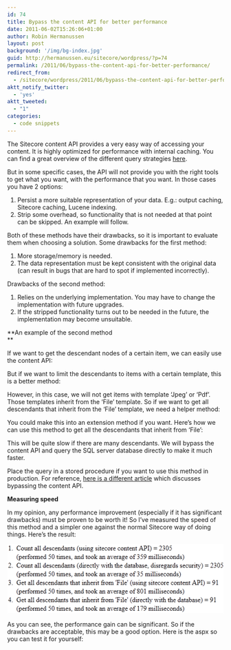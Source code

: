 ```yaml
---
id: 74
title: Bypass the content API for better performance
date: 2011-06-02T15:26:06+01:00
author: Robin Hermanussen
layout: post
background: '/img/bg-index.jpg'
guid: http://hermanussen.eu/sitecore/wordpress/?p=74
permalink: /2011/06/bypass-the-content-api-for-better-performance/
redirect_from:
  - /sitecore/wordpress/2011/06/bypass-the-content-api-for-better-performance/
aktt_notify_twitter:
  - 'yes'
aktt_tweeted:
  - "1"
categories:
  - code snippets
---
```

The Sitecore content API provides a very easy way of accessing your content. It is highly optimized for performance with internal caching. You can find a great overview of the different query strategies <a title="Options for querying items from Sitecore" href="http://firebreaksice.com/options-for-querying-items-from-sitecore/">here</a>.

But in some specific cases, the API will not provide you with the right tools to get what you want, with the performance that you want. In those cases you have 2 options:

  1. Persist a more suitable representation of your data. E.g.: output caching, Sitecore caching, Lucene indexing.
  2. Strip some overhead, so functionality that is not needed at that point can be skipped. An example will follow.

Both of these methods have their drawbacks, so it is important to evaluate them when choosing a solution. Some drawbacks for the first method:

  1. More storage/memory is needed.
  2. The data representation must be kept consistent with the original data (can result in bugs that are hard to spot if implemented incorrectly).

Drawbacks of the second method:

  1. Relies on the underlying implementation. You may have to change the implementation with future upgrades.
  2. If the stripped functionality turns out to be needed in the future, the implementation may become unsuitable.

**An example of the second method  
** 

If we want to get the descendant nodes of a certain item, we can easily use the content API:



But if we want to limit the descendants to items with a certain template, this is a better method:  


However, in this case, we will not get items with template &#8216;Jpeg&#8217; or &#8216;Pdf&#8217;. Those templates inherit from the &#8216;File&#8217; template. So if we want to get all descendants that inherit from the &#8216;File&#8217; template, we need a helper method:



You could make this into an extension method if you want. Here&#8217;s how we can use this method to get all the descendants that inherit from &#8216;File&#8217;:



This will be quite slow if there are many descendants. We will bypass the content API and query the SQL server database directly to make it much faster.



Place the query in a stored procedure if you want to use this method in production. For reference, <a title="Accessing hierarchical node structures from sql" href="http://bloggingabout.net/blogs/program.x/archive/2008/07/29/sitecore-accessing-hierarchical-node-structures-from-sql.aspx">here is a different article</a> which discusses bypassing the content API.

**Measuring speed**

In my opinion, any performance improvement (especially if it has significant drawbacks) must be proven to be worth it! So I&#8217;ve measured the speed of this method and a simpler one against the normal Sitecore way of doing things. Here&#8217;s the result:

<img class="alignnone" title="Speed measuring results" src="/wp-content/uploads/bypass_content_api_screenshot.png" alt="" width="519" height="161" /> 

As you can see, the performance gain can be significant. So if the drawbacks are acceptable, this may be a good option. Here is the aspx so you can test it for yourself: